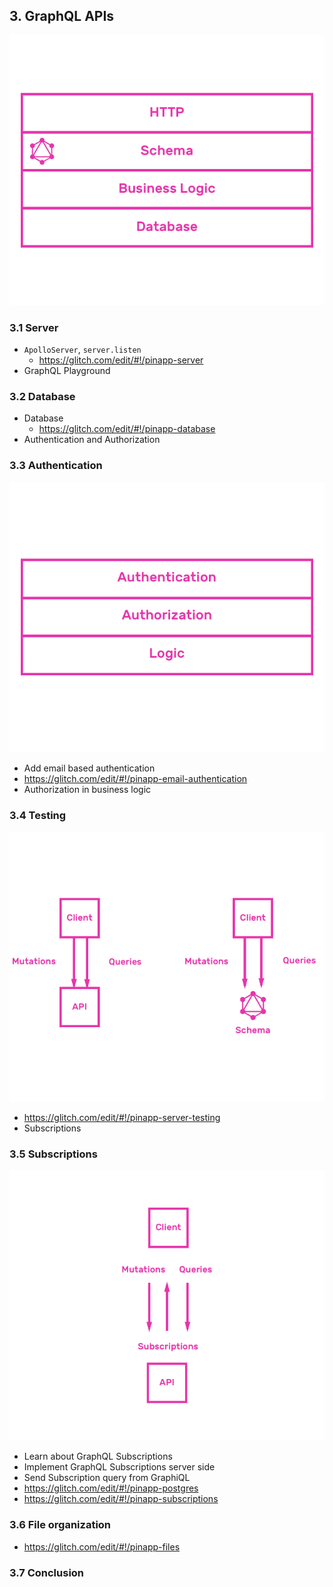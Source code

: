 ## 3. GraphQL APIs

![API](./api.png)

### 3.1 Server

* `ApolloServer`, `server.listen`
  * https://glitch.com/edit/#!/pinapp-server
* GraphQL Playground

### 3.2 Database

* Database
  * https://glitch.com/edit/#!/pinapp-database
* Authentication and Authorization

### 3.3 Authentication

![Business Logic](./business-logic.png)

  * Add email based authentication
  * https://glitch.com/edit/#!/pinapp-email-authentication
  * Authorization in business logic

### 3.4 Testing

![Testing](./testing.png)

  * https://glitch.com/edit/#!/pinapp-server-testing
* Subscriptions

### 3.5 Subscriptions

![Subscriptions](./subscriptions.png)

  * Learn about GraphQL Subscriptions
  * Implement GraphQL Subscriptions server side
  * Send Subscription query from GraphiQL
  * https://glitch.com/edit/#!/pinapp-postgres
  * https://glitch.com/edit/#!/pinapp-subscriptions

### 3.6 File organization
  * https://glitch.com/edit/#!/pinapp-files

### 3.7 Conclusion

